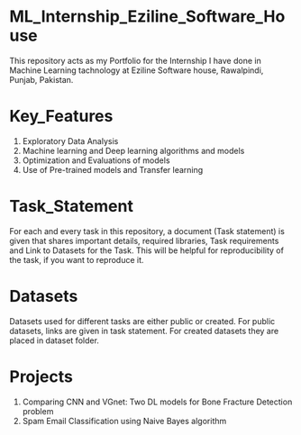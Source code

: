 # ML_Internship_Eziline_Software_House
This repository acts as my Portfolio for the Internship I have done in Machine Learning tachnology at Eziline Software house, Rawalpindi, Punjab, Pakistan.

# Key_Features
1. Exploratory Data Analysis
2. Machine learning and Deep learning algorithms and models
3. Optimization and Evaluations of models
4. Use of Pre-trained models and Transfer learning

# Task_Statement
For each and every task in this repository, a document (Task statement) is given that shares important details, required libraries, Task requirements and Link to Datasets for the Task. This will be helpful for reproducibility of the task, if you want to reproduce it.

# Datasets
Datasets used for different tasks are either public or created. For public datasets, links are given in task statement. For created datasets they are placed in dataset folder.

# Projects
1. Comparing CNN and VGnet: Two DL models for Bone Fracture Detection problem
2. Spam Email Classification using Naive Bayes algorithm
